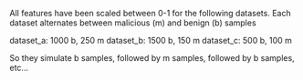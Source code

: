 All features have been scaled between 0-1 for the following datasets. Each dataset alternates between malicious (m) and benign (b) samples

dataset_a: 1000 b, 250 m
dataset_b: 1500 b, 150 m
dataset_c: 500 b, 100 m

So they simulate b samples, followed by m samples, followed by b samples, etc...